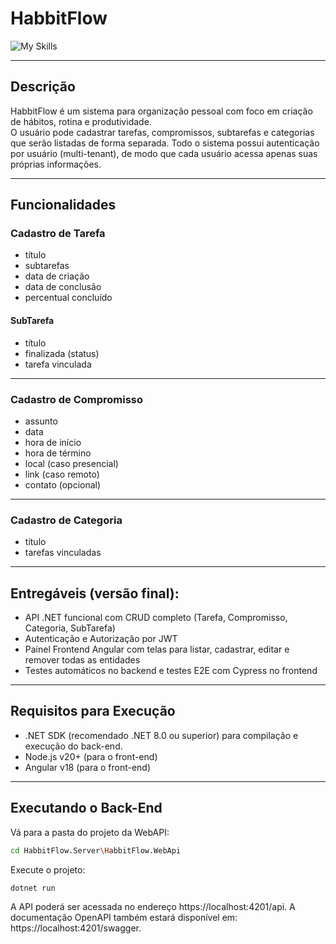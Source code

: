 # HabbitFlow
![My Skills](https://skillicons.dev/icons?i=dotnet,mysql,cs,nodejs,typescript,angular)

---

## Descrição

HabbitFlow é um sistema para organização pessoal com foco em criação de hábitos, rotina e produtividade.  
O usuário pode cadastrar tarefas, compromissos, subtarefas e categorias que serão listadas de forma separada.
Todo o sistema possui autenticação por usuário (multi-tenant), de modo que cada usuário acessa apenas suas próprias informações.

---

## Funcionalidades

### Cadastro de Tarefa
- título  
- subtarefas  
- data de criação  
- data de conclusão  
- percentual concluído  

#### SubTarefa
- título  
- finalizada (status)  
- tarefa vinculada  

---

### Cadastro de Compromisso
- assunto  
- data  
- hora de início  
- hora de término  
- local (caso presencial)  
- link (caso remoto)  
- contato (opcional)  

---

### Cadastro de Categoria
- título  
- tarefas vinculadas  

---

## Entregáveis (versão final):
- API .NET funcional com CRUD completo (Tarefa, Compromisso, Categoria, SubTarefa)
- Autenticação e Autorização por JWT
- Painel Frontend Angular com telas para listar, cadastrar, editar e remover todas as entidades
- Testes automáticos no backend e testes E2E com Cypress no frontend

---

## Requisitos para Execução

- .NET SDK (recomendado .NET 8.0 ou superior) para compilação e execução do back-end.
- Node.js v20+ (para o front-end)
- Angular v18 (para o front-end)

---

## Executando o Back-End

Vá para a pasta do projeto da WebAPI:

```bash
cd HabbitFlow.Server\HabbitFlow.WebApi
```

Execute o projeto:
```bash
dotnet run
```
A API poderá ser acessada no endereço https://localhost:4201/api.
A documentação OpenAPI também estará disponível em: https://localhost:4201/swagger.
